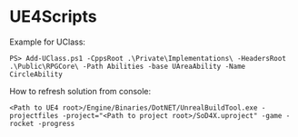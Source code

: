 # UE4Scripts
Example for UClass:
```
PS> Add-UClass.ps1 -CppsRoot .\Private\Implementations\ -HeadersRoot .\Public\RPGCore\ -Path Abilities -base UAreaAbility -Name CircleAbility
```
How to refresh solution from console:
```
<Path to UE4 root>/Engine/Binaries/DotNET/UnrealBuildTool.exe -projectfiles -project="<Path to project root>/SoD4X.uproject" -game -rocket -progress
```

